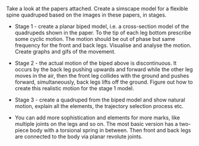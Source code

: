 Take a look at the papers attached. Create a simscape model for a flexible spine quadruped based on the images in these papers, in stages.

- Stage 1 - create a planar biped model, i.e. a cross-section model of the quadrupeds shown in the paper. To the tip of each leg bottom prescribe some cyclic motion. The motion should be out of phase but same frequency for the front and back legs. Visualise and analyse the motion. Create graphs and gifs of the movement.

- Stage 2 - the actual motion of the biped above is discontinuous. It occurs by the back leg pushing upwards and forward while the other leg moves in the air, then the front leg collides with the ground and pushes forward, simultaneously, back legs lifts off the ground. Figure out how to create this realistic motion for the stage 1 model.

- Stage 3 - create a quadruped from the biped model and show natural motion, explain all the elements, the trajectory selection process etc.
  
- You can add more sophistication and elements for more marks, like multiple joints on the legs and so on. The most basic version has a two-piece body with a torsional spring in between. Then front and back legs are connected to the body via planar revolute joints.

